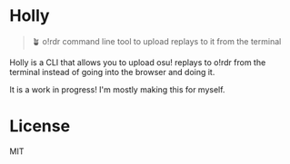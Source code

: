 # Holly
> 🪴 o!rdr command line tool to upload replays to it from the terminal 

Holly is a CLI that allows you to upload osu! replays to o!rdr from the terminal
instead of going into the browser and doing it.

It is a work in progress! I'm mostly making this for myself.

# License
MIT

